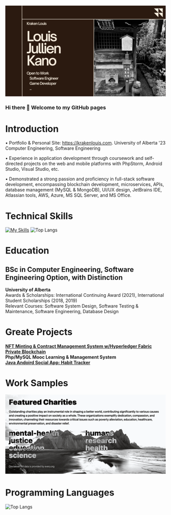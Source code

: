 ![alt text](https://github.com/jul-louis/jul-louis/blob/main/Kraken%20Louis.png?raw=true)

### Hi there 👋 Welcome to my GitHub pages

<!--
**jul-louis/jul-louis** is a ✨ _special_ ✨ repository because its `README.md` (this file) appears on your GitHub profile.

Here are some ideas to get you started:

- 🔭 I’m currently working on ...
- 🌱 I’m currently learning ...
- 👯 I’m looking to collaborate on ...
- 🤔 I’m looking for help with ...
- 💬 Ask me about ...
- 📫 How to reach me: ...
- 😄 Pronouns: ...
- ⚡ Fun fact: ...
-->
# Introduction

• Portfolio & Personal Site: https://krakenlouis.com. University of Alberta '23 Computer Engineering, Software Engineering

• Experience in application development through coursework and self-directed projects on the web and mobile platforms with PhpStorm, Android Studio, Visual Studio, etc.

• Demonstrated a strong passion and proficiency in full-stack software development, encompassing blockchain development, microservices, APIs, database management (MySQL & MongoDB), UI/UX design, JetBrains IDE, Atlassian tools, AWS, Azure, MS SQL Server, and MS Office.

# Technical Skills
[![My Skills](https://skillicons.dev/icons?i=js,ts,java,go,rust,c,cpp,php,aws,azure,heroku,bootstrap,github,vite,react,wasm,html,css&perline=6)](https://skillicons.dev)
![Top Langs](https://github-readme-stats.vercel.app/api/top-langs/?username=jul-louis&layout=compact)


# Education
## BSc in Computer Engineering, Software Engineering Option, with Distinction
**University of Alberta**\
Awards & Scholarships: International Continuing Award (2021), International Student Scholarships (2018, 2019)\
Relevant Courses: Software System Design, Software Testing & Maintenance, Software Engineering, Database Design 

# Greate Projects
<a href="https://github.com/jul-louis/Capstone-NFTMintingContractManagementSystem" target="_blank"><b>NFT Minting & Contract Management System w/Hyperledger Fabric Private Blockchain</b></a>\
**Php/MySQL Mooc Learning & Management System**\
<a href="https://github.com/CMPUT301F21T45/GoAlog/wiki" target="_blank"><b>Java Andoird Social App: Habit Tracker</b></a>

# Work Samples
![alt=text](https://github.com/jul-louis/Charity/blob/main/Screen%20Shot%202023-08-04%20at%2010.24.51%20PM.png?raw=true)
# Programming Languages
![Top Langs](https://github-readme-stats.vercel.app/api/top-langs/?username=jul-louis&layout=compact)
